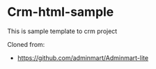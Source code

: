 # Crm-html-sample

This is sample template to crm project

Cloned from:
  - https://github.com/adminmart/Adminmart-lite